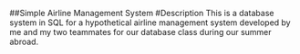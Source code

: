 ##Simple Airline Management System
#Description
This is a database system in SQL for a hypothetical airline management system developed by me 
and my two teammates for our database class during our summer abroad.
